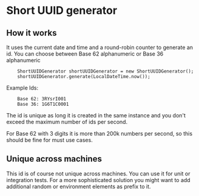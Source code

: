 # Short UUID generator

## How it works

It uses the current date and time and a round-robin counter to generate an id.
You can choose between Base 62 alphanumeric or Base 36 alphanumeric

```
    ShortUUIDGenerator shortUUIDGenerator = new ShortUUIDGenerator();
    shortUUIDGenerator.generate(LocalDateTime.now());
```

Example Ids:

```
    Base 62: 3RYsrI001
    Base 36: 1G6T1C0001
```

The id is unique as long it is created in the same instance and you don't exceed 
the maximum number of ids per second. 

For Base 62 with 3 digits it is more than 200k numbers per second, so this should be fine for must use cases.

## Unique across machines

This id is of course not unique across machines. You can use it for unit or integration tests.
For a more sophisticated solution you might want to add additional random or environment elements as prefix to it. 